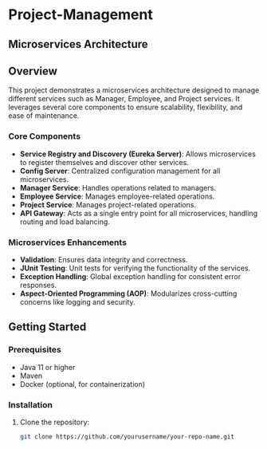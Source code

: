 # Project-Management

## Microservices Architecture

## Overview
This project demonstrates a microservices architecture designed to manage different services such as Manager, Employee, and Project services. It leverages several core components to ensure scalability, flexibility, and ease of maintenance.

### Core Components
- **Service Registry and Discovery (Eureka Server)**: Allows microservices to register themselves and discover other services.
- **Config Server**: Centralized configuration management for all microservices.
- **Manager Service**: Handles operations related to managers.
- **Employee Service**: Manages employee-related operations.
- **Project Service**: Manages project-related operations.
- **API Gateway**: Acts as a single entry point for all microservices, handling routing and load balancing.

### Microservices Enhancements
- **Validation**: Ensures data integrity and correctness.
- **JUnit Testing**: Unit tests for verifying the functionality of the services.
- **Exception Handling**: Global exception handling for consistent error responses.
- **Aspect-Oriented Programming (AOP)**: Modularizes cross-cutting concerns like logging and security.

## Getting Started

### Prerequisites
- Java 11 or higher
- Maven
- Docker (optional, for containerization)

### Installation
1. Clone the repository:
   ```bash
   git clone https://github.com/yourusername/your-repo-name.git
